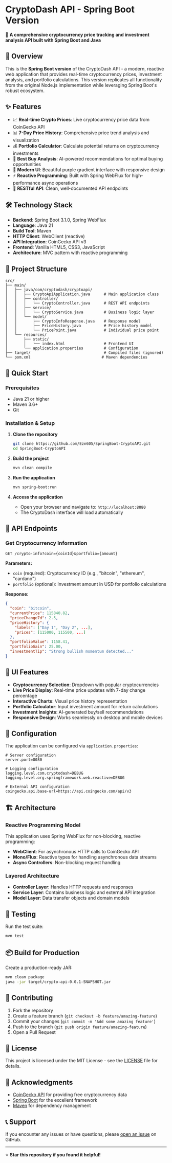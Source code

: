 # CryptoDash API - Spring Boot Version

🚀 **A comprehensive cryptocurrency price tracking and investment analysis API built with Spring Boot and Java**

## 🎯 Overview

This is the **Spring Boot version** of the CryptoDash API - a modern, reactive web application that provides real-time cryptocurrency prices, investment analysis, and portfolio calculations. This version replicates all functionality from the original Node.js implementation while leveraging Spring Boot's robust ecosystem.

## ✨ Features

- 📈 **Real-time Crypto Prices**: Live cryptocurrency price data from CoinGecko API
- 📊 **7-Day Price History**: Comprehensive price trend analysis and visualization
- 💰 **Portfolio Calculator**: Calculate potential returns on cryptocurrency investments
- 🎯 **Best Buy Analysis**: AI-powered recommendations for optimal buying opportunities
- 🎨 **Modern UI**: Beautiful purple gradient interface with responsive design
- ⚡ **Reactive Programming**: Built with Spring WebFlux for high-performance async operations
- 🔄 **RESTful API**: Clean, well-documented API endpoints

## 🛠️ Technology Stack

- **Backend**: Spring Boot 3.1.0, Spring WebFlux
- **Language**: Java 21
- **Build Tool**: Maven
- **HTTP Client**: WebClient (reactive)
- **API Integration**: CoinGecko API v3
- **Frontend**: Vanilla HTML5, CSS3, JavaScript
- **Architecture**: MVC pattern with reactive programming

## 📁 Project Structure

```
src/
├── main/
│   ├── java/com/cryptodash/cryptoapi/
│   │   ├── CryptoApiApplication.java      # Main application class
│   │   ├── controller/
│   │   │   └── CryptoController.java      # REST API endpoints
│   │   ├── service/
│   │   │   └── CryptoService.java         # Business logic layer
│   │   └── model/
│   │       ├── CryptoInfoResponse.java    # Response model
│   │       ├── PriceHistory.java          # Price history model
│   │       └── PricePoint.java            # Individual price point
│   └── resources/
│       ├── static/
│       │   └── index.html                 # Frontend UI
│       └── application.properties         # Configuration
├── target/                                # Compiled files (ignored)
└── pom.xml                               # Maven dependencies
```

## 🚀 Quick Start

### Prerequisites

- Java 21 or higher
- Maven 3.6+
- Git

### Installation & Setup

1. **Clone the repository**
   ```bash
   git clone https://github.com/Ezn605/SpringBoot-CryptoAPI.git
   cd SpringBoot-CryptoAPI
   ```

2. **Build the project**
   ```bash
   mvn clean compile
   ```

3. **Run the application**
   ```bash
   mvn spring-boot:run
   ```

4. **Access the application**
   - Open your browser and navigate to: `http://localhost:8080`
   - The CryptoDash interface will load automatically

## 📡 API Endpoints

### Get Cryptocurrency Information
```http
GET /crypto-info?coin={coinId}&portfolio={amount}
```

**Parameters:**
- `coin` (required): Cryptocurrency ID (e.g., "bitcoin", "ethereum", "cardano")
- `portfolio` (optional): Investment amount in USD for portfolio calculations

**Response:**
```json
{
  "coin": "bitcoin",
  "currentPrice": 115840.82,
  "priceChange7d": 2.5,
  "priceHistory": {
    "labels": ["Day 1", "Day 2", ...],
    "prices": [115000, 115500, ...]
  },
  "portfolioValue": 1158.41,
  "portfolioGain": 25.00,
  "investmentTip": "Strong bullish momentum detected..."
}
```

## 🎨 UI Features

- **Cryptocurrency Selection**: Dropdown with popular cryptocurrencies
- **Live Price Display**: Real-time price updates with 7-day change percentage
- **Interactive Charts**: Visual price history representation
- **Portfolio Calculator**: Input investment amount for return calculations
- **Investment Insights**: AI-generated buy/sell recommendations
- **Responsive Design**: Works seamlessly on desktop and mobile devices

## 🔧 Configuration

The application can be configured via `application.properties`:

```properties
# Server configuration
server.port=8080

# Logging configuration  
logging.level.com.cryptodash=DEBUG
logging.level.org.springframework.web.reactive=DEBUG

# External API configuration
coingecko.api.base-url=https://api.coingecko.com/api/v3
```

## 🏗️ Architecture

### Reactive Programming Model
This application uses Spring WebFlux for non-blocking, reactive programming:

- **WebClient**: For asynchronous HTTP calls to CoinGecko API
- **Mono/Flux**: Reactive types for handling asynchronous data streams
- **Async Controllers**: Non-blocking request handling

### Layered Architecture
- **Controller Layer**: Handles HTTP requests and responses
- **Service Layer**: Contains business logic and external API integration
- **Model Layer**: Data transfer objects and domain models

## 🧪 Testing

Run the test suite:
```bash
mvn test
```

## 📦 Build for Production

Create a production-ready JAR:
```bash
mvn clean package
java -jar target/crypto-api-0.0.1-SNAPSHOT.jar
```

## 🤝 Contributing

1. Fork the repository
2. Create a feature branch (`git checkout -b feature/amazing-feature`)
3. Commit your changes (`git commit -m 'Add some amazing feature'`)
4. Push to the branch (`git push origin feature/amazing-feature`)
5. Open a Pull Request

## 📄 License

This project is licensed under the MIT License - see the [LICENSE](LICENSE) file for details.

## 🙏 Acknowledgments

- [CoinGecko API](https://www.coingecko.com/en/api) for providing free cryptocurrency data
- [Spring Boot](https://spring.io/projects/spring-boot) for the excellent framework
- [Maven](https://maven.apache.org/) for dependency management

## 📞 Support

If you encounter any issues or have questions, please [open an issue](https://github.com/Ezn605/SpringBoot-CryptoAPI/issues) on GitHub.

---

⭐ **Star this repository if you found it helpful!**
